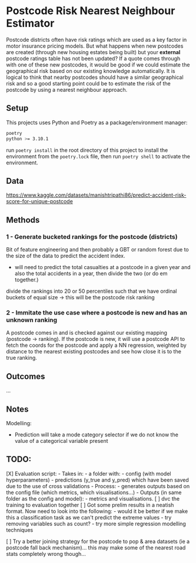 # Postcode Risk Nearest Neighbour Estimator

Postcode districts often have risk ratings which are used as a key factor in motor insurance pricing models.  But what happens when new postcodes are created (through new housing estates being built) but your **external** postcode ratings table has not been updated?  If a quote comes through with one of these new postcodes, it would be good if we could estimate the geographical risk based on our existing knowledge automatically.  It is logical to think that nearby postcodes should have a similar geographical risk and so a good starting point could be to estimate the risk of the postcode by using a nearest neighbour approach.

## Setup

This projects uses Python and Poetry as a package/environment manager:

```bash
poetry
python >= 3.10.1
```

run `poetry install` in the root directory of this project to install the environment from the `poetry.lock` file, then run `poetry shell` to activate the environment.

## Data

https://www.kaggle.com/datasets/manishtripathi86/predict-accident-risk-score-for-unique-postcode

## Methods

### 1 - Generate bucketed rankings for the postcode (districts)

Bit of feature engineering and then probably a GBT or random forest due to the size of the data to predict the accident index.

- will need to predict the total casualties at a postcode in a given year and also the total accidents in a year, then divide the two (or do em together.)

divide the rankings into 20 or 50 percentiles such that we have ordinal buckets of equal size -> this will be the postcode risk ranking

### 2 - Immitate the use case where a postcode is new and has an unknown ranking

A postcode comes in and is checked against our existing mapping (postcode -> ranking).  If the postcode is new, it will use a postcode API to fetch the coords for the postcode and apply a NN regression, weighted by distance to the nearest existing postcodes and see how close it is to the true ranking.


## Outcomes

...

## Notes

Modelling:
- Prediction will take a mode category selector if we do not know the value of a categorical variable present

## TODO:

[X] Evaluation script:
    - Takes in:
        - a folder with:
            - config (with model hyperparameters)
            - predictions (y_true and y_pred) which have been saved due to the use of cross validations
    - Process:
        - generates outputs based on the config file (which metrics, which visualisations...)
    - Outputs (in same folder as the config and model):
        - metrics and visualisations. 
[ ] dvc the training to evaluation together
[ ] Got some prelim results in a neatish format.  Now need to look into the following:
    - would it be better if we make this a classification task as we can't predict the extreme values
    - try removing variables such as count?
    - try more simple regression modelling techniques

[ ] Try a better joining strategy for the postcode to pop & area datasets (ie a postcode fall back mechanism)... this may make some of the nearest road stats completely wrong though...